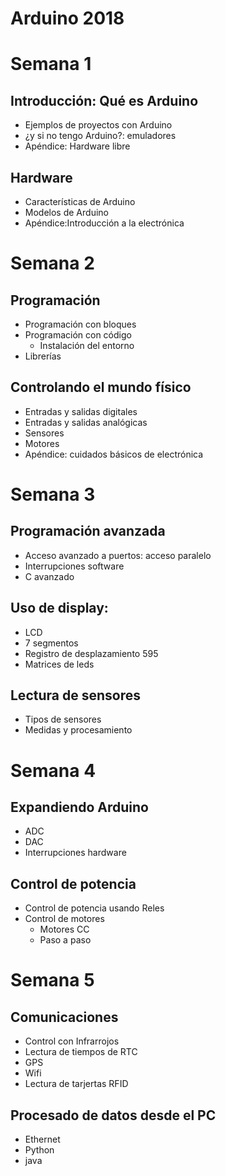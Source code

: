 # Arduino  2018

# Semana 1

##  Introducción: Qué es Arduino
 * Ejemplos de proyectos con Arduino
 * ¿y si no tengo Arduino?: emuladores
 * Apéndice: Hardware libre

## Hardware
 * Características de Arduino
 * Modelos de Arduino
 * Apéndice:Introducción a la electrónica

# Semana 2

## Programación
 * Programación con bloques
 * Programación con código
   * Instalación del entorno
 * Librerías

## Controlando el mundo físico
 * Entradas y salidas digitales
 * Entradas y salidas analógicas
 * Sensores
 * Motores
 * Apéndice: cuidados básicos de electrónica


# Semana 3

## Programación avanzada
* Acceso avanzado a puertos: acceso paralelo
* Interrupciones software
* C avanzado

## Uso de display:
  * LCD
  * 7 segmentos
  * Registro de desplazamiento 595
  * Matrices de leds

## Lectura de sensores
  * Tipos de sensores
  * Medidas y procesamiento

# Semana 4

## Expandiendo Arduino
* ADC
* DAC
* Interrupciones hardware


## Control de potencia
* Control de potencia usando Reles
* Control de motores
  * Motores CC
  * Paso a paso

# Semana 5

## Comunicaciones
* Control con Infrarrojos
* Lectura de tiempos de RTC
* GPS
* Wifi
* Lectura de tarjertas RFID

## Procesado de datos desde el PC
* Ethernet
* Python
* java
